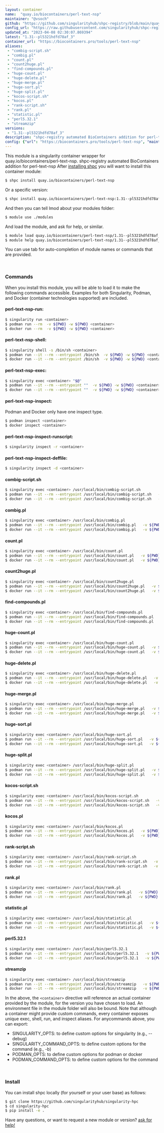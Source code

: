 ```yaml
---
layout: container
name:  "quay.io/biocontainers/perl-text-nsp"
maintainer: "@vsoch"
github: "https://github.com/singularityhub/shpc-registry/blob/main/quay.io/biocontainers/perl-text-nsp/container.yaml"
config_url: "https://raw.githubusercontent.com/singularityhub/shpc-registry/main/quay.io/biocontainers/perl-text-nsp/container.yaml"
updated_at: "2023-04-08 02:30:07.869394"
latest: "1.31--pl5321hdfd78af_3"
container_url: "https://biocontainers.pro/tools/perl-text-nsp"
aliases:
 - "combig-script.sh"
 - "combig.pl"
 - "count.pl"
 - "count2huge.pl"
 - "find-compounds.pl"
 - "huge-count.pl"
 - "huge-delete.pl"
 - "huge-merge.pl"
 - "huge-sort.pl"
 - "huge-split.pl"
 - "kocos-script.sh"
 - "kocos.pl"
 - "rank-script.sh"
 - "rank.pl"
 - "statistic.pl"
 - "perl5.32.1"
 - "streamzip"
versions:
 - "1.31--pl5321hdfd78af_3"
description: "shpc-registry automated BioContainers addition for perl-text-nsp"
config: {"url": "https://biocontainers.pro/tools/perl-text-nsp", "maintainer": "@vsoch", "description": "shpc-registry automated BioContainers addition for perl-text-nsp", "latest": {"1.31--pl5321hdfd78af_3": "sha256:c34f9645cfbe56ece8183c2dd1ec5bcdf95d84d198208677572831f585b3c8e5"}, "tags": {"1.31--pl5321hdfd78af_3": "sha256:c34f9645cfbe56ece8183c2dd1ec5bcdf95d84d198208677572831f585b3c8e5"}, "docker": "quay.io/biocontainers/perl-text-nsp", "aliases": {"combig-script.sh": "/usr/local/bin/combig-script.sh", "combig.pl": "/usr/local/bin/combig.pl", "count.pl": "/usr/local/bin/count.pl", "count2huge.pl": "/usr/local/bin/count2huge.pl", "find-compounds.pl": "/usr/local/bin/find-compounds.pl", "huge-count.pl": "/usr/local/bin/huge-count.pl", "huge-delete.pl": "/usr/local/bin/huge-delete.pl", "huge-merge.pl": "/usr/local/bin/huge-merge.pl", "huge-sort.pl": "/usr/local/bin/huge-sort.pl", "huge-split.pl": "/usr/local/bin/huge-split.pl", "kocos-script.sh": "/usr/local/bin/kocos-script.sh", "kocos.pl": "/usr/local/bin/kocos.pl", "rank-script.sh": "/usr/local/bin/rank-script.sh", "rank.pl": "/usr/local/bin/rank.pl", "statistic.pl": "/usr/local/bin/statistic.pl", "perl5.32.1": "/usr/local/bin/perl5.32.1", "streamzip": "/usr/local/bin/streamzip"}}
---
```


This module is a singularity container wrapper for quay.io/biocontainers/perl-text-nsp.
shpc-registry automated BioContainers addition for perl-text-nsp
After [installing shpc](#install) you will want to install this container module:


```bash
$ shpc install quay.io/biocontainers/perl-text-nsp
```

Or a specific version:

```bash
$ shpc install quay.io/biocontainers/perl-text-nsp:1.31--pl5321hdfd78af_3
```

And then you can tell lmod about your modules folder:

```bash
$ module use ./modules
```

And load the module, and ask for help, or similar.

```bash
$ module load quay.io/biocontainers/perl-text-nsp/1.31--pl5321hdfd78af_3
$ module help quay.io/biocontainers/perl-text-nsp/1.31--pl5321hdfd78af_3
```

You can use tab for auto-completion of module names or commands that are provided.

<br>

### Commands

When you install this module, you will be able to load it to make the following commands accessible.
Examples for both Singularity, Podman, and Docker (container technologies supported) are included.

#### perl-text-nsp-run:

```bash
$ singularity run <container>
$ podman run --rm  -v ${PWD} -w ${PWD} <container>
$ docker run --rm  -v ${PWD} -w ${PWD} <container>
```

#### perl-text-nsp-shell:

```bash
$ singularity shell -s /bin/sh <container>
$ podman run --it --rm --entrypoint /bin/sh  -v ${PWD} -w ${PWD} <container>
$ docker run --it --rm --entrypoint /bin/sh  -v ${PWD} -w ${PWD} <container>
```

#### perl-text-nsp-exec:

```bash
$ singularity exec <container> "$@"
$ podman run --it --rm --entrypoint ""  -v ${PWD} -w ${PWD} <container> "$@"
$ docker run --it --rm --entrypoint ""  -v ${PWD} -w ${PWD} <container> "$@"
```

#### perl-text-nsp-inspect:

Podman and Docker only have one inspect type.

```bash
$ podman inspect <container>
$ docker inspect <container>
```

#### perl-text-nsp-inspect-runscript:

```bash
$ singularity inspect -r <container>
```

#### perl-text-nsp-inspect-deffile:

```bash
$ singularity inspect -d <container>
```


#### combig-script.sh

```bash
$ singularity exec <container> /usr/local/bin/combig-script.sh
$ podman run --it --rm --entrypoint /usr/local/bin/combig-script.sh   -v ${PWD} -w ${PWD} <container> -c " $@"
$ docker run --it --rm --entrypoint /usr/local/bin/combig-script.sh   -v ${PWD} -w ${PWD} <container> -c " $@"
```


#### combig.pl

```bash
$ singularity exec <container> /usr/local/bin/combig.pl
$ podman run --it --rm --entrypoint /usr/local/bin/combig.pl   -v ${PWD} -w ${PWD} <container> -c " $@"
$ docker run --it --rm --entrypoint /usr/local/bin/combig.pl   -v ${PWD} -w ${PWD} <container> -c " $@"
```


#### count.pl

```bash
$ singularity exec <container> /usr/local/bin/count.pl
$ podman run --it --rm --entrypoint /usr/local/bin/count.pl   -v ${PWD} -w ${PWD} <container> -c " $@"
$ docker run --it --rm --entrypoint /usr/local/bin/count.pl   -v ${PWD} -w ${PWD} <container> -c " $@"
```


#### count2huge.pl

```bash
$ singularity exec <container> /usr/local/bin/count2huge.pl
$ podman run --it --rm --entrypoint /usr/local/bin/count2huge.pl   -v ${PWD} -w ${PWD} <container> -c " $@"
$ docker run --it --rm --entrypoint /usr/local/bin/count2huge.pl   -v ${PWD} -w ${PWD} <container> -c " $@"
```


#### find-compounds.pl

```bash
$ singularity exec <container> /usr/local/bin/find-compounds.pl
$ podman run --it --rm --entrypoint /usr/local/bin/find-compounds.pl   -v ${PWD} -w ${PWD} <container> -c " $@"
$ docker run --it --rm --entrypoint /usr/local/bin/find-compounds.pl   -v ${PWD} -w ${PWD} <container> -c " $@"
```


#### huge-count.pl

```bash
$ singularity exec <container> /usr/local/bin/huge-count.pl
$ podman run --it --rm --entrypoint /usr/local/bin/huge-count.pl   -v ${PWD} -w ${PWD} <container> -c " $@"
$ docker run --it --rm --entrypoint /usr/local/bin/huge-count.pl   -v ${PWD} -w ${PWD} <container> -c " $@"
```


#### huge-delete.pl

```bash
$ singularity exec <container> /usr/local/bin/huge-delete.pl
$ podman run --it --rm --entrypoint /usr/local/bin/huge-delete.pl   -v ${PWD} -w ${PWD} <container> -c " $@"
$ docker run --it --rm --entrypoint /usr/local/bin/huge-delete.pl   -v ${PWD} -w ${PWD} <container> -c " $@"
```


#### huge-merge.pl

```bash
$ singularity exec <container> /usr/local/bin/huge-merge.pl
$ podman run --it --rm --entrypoint /usr/local/bin/huge-merge.pl   -v ${PWD} -w ${PWD} <container> -c " $@"
$ docker run --it --rm --entrypoint /usr/local/bin/huge-merge.pl   -v ${PWD} -w ${PWD} <container> -c " $@"
```


#### huge-sort.pl

```bash
$ singularity exec <container> /usr/local/bin/huge-sort.pl
$ podman run --it --rm --entrypoint /usr/local/bin/huge-sort.pl   -v ${PWD} -w ${PWD} <container> -c " $@"
$ docker run --it --rm --entrypoint /usr/local/bin/huge-sort.pl   -v ${PWD} -w ${PWD} <container> -c " $@"
```


#### huge-split.pl

```bash
$ singularity exec <container> /usr/local/bin/huge-split.pl
$ podman run --it --rm --entrypoint /usr/local/bin/huge-split.pl   -v ${PWD} -w ${PWD} <container> -c " $@"
$ docker run --it --rm --entrypoint /usr/local/bin/huge-split.pl   -v ${PWD} -w ${PWD} <container> -c " $@"
```


#### kocos-script.sh

```bash
$ singularity exec <container> /usr/local/bin/kocos-script.sh
$ podman run --it --rm --entrypoint /usr/local/bin/kocos-script.sh   -v ${PWD} -w ${PWD} <container> -c " $@"
$ docker run --it --rm --entrypoint /usr/local/bin/kocos-script.sh   -v ${PWD} -w ${PWD} <container> -c " $@"
```


#### kocos.pl

```bash
$ singularity exec <container> /usr/local/bin/kocos.pl
$ podman run --it --rm --entrypoint /usr/local/bin/kocos.pl   -v ${PWD} -w ${PWD} <container> -c " $@"
$ docker run --it --rm --entrypoint /usr/local/bin/kocos.pl   -v ${PWD} -w ${PWD} <container> -c " $@"
```


#### rank-script.sh

```bash
$ singularity exec <container> /usr/local/bin/rank-script.sh
$ podman run --it --rm --entrypoint /usr/local/bin/rank-script.sh   -v ${PWD} -w ${PWD} <container> -c " $@"
$ docker run --it --rm --entrypoint /usr/local/bin/rank-script.sh   -v ${PWD} -w ${PWD} <container> -c " $@"
```


#### rank.pl

```bash
$ singularity exec <container> /usr/local/bin/rank.pl
$ podman run --it --rm --entrypoint /usr/local/bin/rank.pl   -v ${PWD} -w ${PWD} <container> -c " $@"
$ docker run --it --rm --entrypoint /usr/local/bin/rank.pl   -v ${PWD} -w ${PWD} <container> -c " $@"
```


#### statistic.pl

```bash
$ singularity exec <container> /usr/local/bin/statistic.pl
$ podman run --it --rm --entrypoint /usr/local/bin/statistic.pl   -v ${PWD} -w ${PWD} <container> -c " $@"
$ docker run --it --rm --entrypoint /usr/local/bin/statistic.pl   -v ${PWD} -w ${PWD} <container> -c " $@"
```


#### perl5.32.1

```bash
$ singularity exec <container> /usr/local/bin/perl5.32.1
$ podman run --it --rm --entrypoint /usr/local/bin/perl5.32.1   -v ${PWD} -w ${PWD} <container> -c " $@"
$ docker run --it --rm --entrypoint /usr/local/bin/perl5.32.1   -v ${PWD} -w ${PWD} <container> -c " $@"
```


#### streamzip

```bash
$ singularity exec <container> /usr/local/bin/streamzip
$ podman run --it --rm --entrypoint /usr/local/bin/streamzip   -v ${PWD} -w ${PWD} <container> -c " $@"
$ docker run --it --rm --entrypoint /usr/local/bin/streamzip   -v ${PWD} -w ${PWD} <container> -c " $@"
```



In the above, the `<container>` directive will reference an actual container provided
by the module, for the version you have chosen to load. An environment file in the
module folder will also be bound. Note that although a container
might provide custom commands, every container exposes unique exec, shell, run, and
inspect aliases. For anycommands above, you can export:

 - SINGULARITY_OPTS: to define custom options for singularity (e.g., --debug)
 - SINGULARITY_COMMAND_OPTS: to define custom options for the command (e.g., -b)
 - PODMAN_OPTS: to define custom options for podman or docker
 - PODMAN_COMMAND_OPTS: to define custom options for the command

<br>

### Install

You can install shpc locally (for yourself or your user base) as follows:

```bash
$ git clone https://github.com/singularityhub/singularity-hpc
$ cd singularity-hpc
$ pip install -e .
```

Have any questions, or want to request a new module or version? [ask for help!](https://github.com/singularityhub/singularity-hpc/issues)